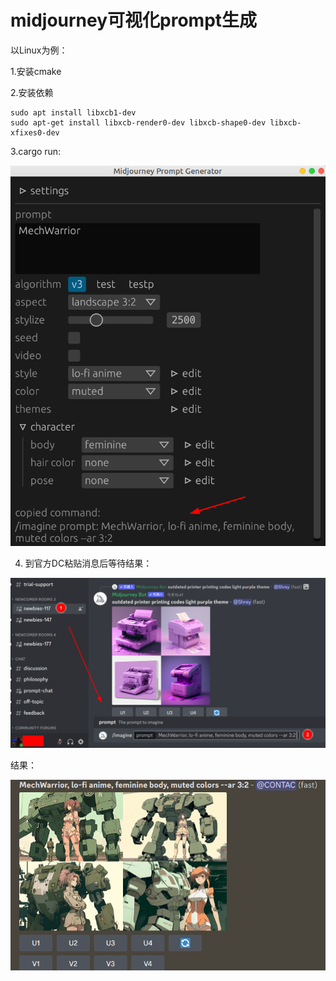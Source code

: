 # midjourney可视化prompt生成

以Linux为例：

1.安装cmake

2.安装依赖

```shell
sudo apt install libxcb1-dev
sudo apt-get install libxcb-render0-dev libxcb-shape0-dev libxcb-xfixes0-dev
```

3.cargo run:

![image-20230206154754760](https://raw.githubusercontent.com/selfmakeit/resource/main/image-20230206154754760.png)



4. 到官方DC粘贴消息后等待结果：

![image-20230206155037156](https://raw.githubusercontent.com/selfmakeit/resource/main/image-20230206155037156.png)



结果：

![image-20230206154841738](https://raw.githubusercontent.com/selfmakeit/resource/main/image-20230206154841738.png)
